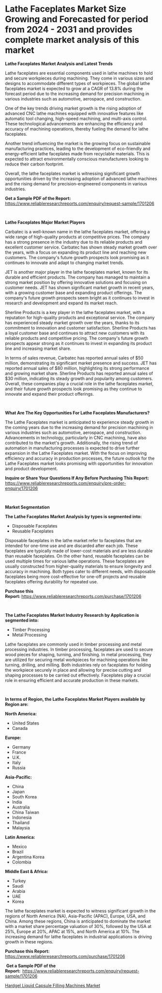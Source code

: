 <p><h1>Lathe Faceplates Market Size Growing and Forecasted for period from 2024 - 2031 and provides complete market analysis of this market</h1></p><p><strong>Lathe Faceplates Market Analysis and Latest Trends</strong></p>
<p><p>Lathe faceplates are essential components used in lathe machines to hold and secure workpieces during machining. They come in various sizes and designs to accommodate different types of workpieces. The global lathe faceplates market is expected to grow at a CAGR of 13.8% during the forecast period due to the increasing demand for precision machining in various industries such as automotive, aerospace, and construction.</p><p>One of the key trends driving market growth is the rising adoption of advanced CNC lathe machines equipped with innovative features like automatic tool changing, high-speed machining, and multi-axis control. These technological advancements are enhancing the efficiency and accuracy of machining operations, thereby fueling the demand for lathe faceplates.</p><p>Another trend influencing the market is the growing focus on sustainable manufacturing practices, leading to the development of eco-friendly and energy-efficient lathe faceplates made from recyclable materials. This is expected to attract environmentally conscious manufacturers looking to reduce their carbon footprint.</p><p>Overall, the lathe faceplates market is witnessing significant growth opportunities driven by the increasing adoption of advanced lathe machines and the rising demand for precision-engineered components in various industries.</p></p>
<p><strong>Get a Sample PDF of the Report:&nbsp;</strong> <a href="https://www.reliableresearchreports.com/enquiry/request-sample/1701206">https://www.reliableresearchreports.com/enquiry/request-sample/1701206</a></p>
<p>&nbsp;</p>
<p><strong>Lathe Faceplates Major Market Players</strong></p>
<p><p>Carbatec is a well-known name in the lathe faceplates market, offering a wide range of high-quality products at competitive prices. The company has a strong presence in the industry due to its reliable products and excellent customer service. Carbatec has shown steady market growth over the years, with a focus on expanding its product line and reaching new customers. The company's future growth prospects look promising as it continues to innovate and adapt to changing market trends.</p><p>JET is another major player in the lathe faceplates market, known for its durable and efficient products. The company has managed to maintain a strong market position by offering innovative solutions and focusing on customer needs. JET has shown significant market growth in recent years, with a growing customer base and expanding product offerings. The company's future growth prospects seem bright as it continues to invest in research and development and expand its market reach.</p><p>Sherline Products is a key player in the lathe faceplates market, with a reputation for high-quality products and exceptional service. The company has experienced steady market growth over the years, thanks to its commitment to innovation and customer satisfaction. Sherline Products has a loyal customer base and continues to attract new customers with its reliable products and competitive pricing. The company's future growth prospects appear strong as it continues to invest in expanding its product line and increasing market share.</p><p>In terms of sales revenue, Carbatec has reported annual sales of $50 million, demonstrating its significant market presence and success. JET has reported annual sales of $80 million, highlighting its strong performance and growing market share. Sherline Products has reported annual sales of $30 million, indicating its steady growth and popularity among customers. Overall, these companies play a crucial role in the lathe faceplates market, and their future growth prospects look promising as they continue to innovate and expand their product offerings.</p></p>
<p>&nbsp;</p>
<p><strong>What Are The Key Opportunities For Lathe Faceplates Manufacturers?</strong></p>
<p><p>The Lathe Faceplates market is anticipated to experience steady growth in the coming years due to the increasing demand for precision machining in various industries such as automotive, aerospace, and construction. Advancements in technology, particularly in CNC machining, have also contributed to the market's growth. Additionally, the rising trend of automation in manufacturing processes is expected to drive further expansion in the Lathe Faceplates market. With the focus on improving efficiency and accuracy in production processes, the future outlook for the Lathe Faceplates market looks promising with opportunities for innovation and product development.</p></p>
<p><strong>Inquire or Share Your Questions If Any Before Purchasing This Report:</strong> <a href="https://www.reliableresearchreports.com/enquiry/pre-order-enquiry/1701206">https://www.reliableresearchreports.com/enquiry/pre-order-enquiry/1701206</a></p>
<p>&nbsp;</p>
<p><strong>Market Segmentation</strong></p>
<p><strong>The Lathe Faceplates Market Analysis by types is segmented into:</strong></p>
<p><ul><li>Disposable Faceplates</li><li>Reusable Faceplates</li></ul></p>
<p><p>Disposable faceplates in the lathe market refer to faceplates that are intended for one-time use and are discarded after each job. These faceplates are typically made of lower-cost materials and are less durable than reusable faceplates. On the other hand, reusable faceplates can be used multiple times for various lathe operations. These faceplates are usually constructed from higher-quality materials to ensure longevity and accuracy in machining. Both types cater to different needs, with disposable faceplates being more cost-effective for one-off projects and reusable faceplates offering durability for repeated use.</p></p>
<p><strong>Purchase this Report:&nbsp;</strong><a href="https://www.reliableresearchreports.com/purchase/1701206">https://www.reliableresearchreports.com/purchase/1701206</a></p>
<p>&nbsp;</p>
<p><strong>The Lathe Faceplates Market Industry Research by Application is segmented into:</strong></p>
<p><ul><li>Timber Processing</li><li>Metal Processing</li></ul></p>
<p><p>Lathe faceplates are commonly used in timber processing and metal processing industries. In timber processing, faceplates are used to secure wood pieces for shaping, turning, and finishing. In metal processing, they are utilized for securing metal workpieces for machining operations like turning, drilling, and milling. Both industries rely on faceplates for holding the workpiece securely in place and allowing for precise cutting and shaping processes to be carried out effectively. Faceplates play a crucial role in ensuring efficient and accurate production in these markets.</p></p>
<p>&nbsp;</p>
<p><strong>In terms of Region, the Lathe Faceplates Market Players available by Region are:</strong></p>
<p>
    <p> <strong> North America: </strong>
        <ul>
            <li>United States</li>
            <li>Canada</li>
        </ul>
        </p> 
    <p> <strong> Europe: </strong>
        <ul>
            <li>Germany</li>
            <li>France</li>
            <li>U.K.</li>
            <li>Italy</li>
            <li>Russia</li>
        </ul>
        </p> 
    <p> <strong> Asia-Pacific: </strong>
        <ul>
            <li>China</li>
            <li>Japan</li>
            <li>South Korea</li>
            <li>India</li>
            <li>Australia</li>
            <li>China Taiwan</li>
            <li>Indonesia</li>
            <li>Thailand</li>
            <li>Malaysia</li>
        </ul>
        </p> 
    <p> <strong> Latin America: </strong>
        <ul>
            <li>Mexico</li>
            <li>Brazil</li>
            <li>Argentina Korea</li>
            <li>Colombia</li>
        </ul>
        </p> 
    <p> <strong> Middle East & Africa: </strong>
        <ul>
            <li>Turkey</li>
            <li>Saudi</li>
            <li>Arabia</li>
            <li>UAE</li>
            <li>Korea</li>
        </ul>
    </p>
    </p>
<p><p>The lathe faceplates market is expected to witness significant growth in the regions of North America (NA), Asia-Pacific (APAC), Europe, USA, and China. Among these regions, China is anticipated to dominate the market with a market share percentage valuation of 30%, followed by the USA at 25%, Europe at 20%, APAC at 15%, and North America at 10%. The increasing demand for lathe faceplates in industrial applications is driving growth in these regions.</p></p>
<p><strong>Purchase this Report: </strong><a href="https://www.reliableresearchreports.com/purchase/1701206">https://www.reliableresearchreports.com/purchase/1701206</a></p>
<p>&nbsp;<strong>Get a Sample PDF of the Report:&nbsp;&nbsp;</strong><a href="https://www.reliableresearchreports.com/enquiry/request-sample/1701206">https://www.reliableresearchreports.com/enquiry/request-sample/1701206</a></p>
<p><strong></strong></p>
<p><p><a href="https://github.com/WillieWoodard/Market-Research-Report-List-3/blob/main/hardgel-liquid-capsule-filling-machines-market.md">Hardgel Liquid Capsule Filling Machines Market</a></p></p>